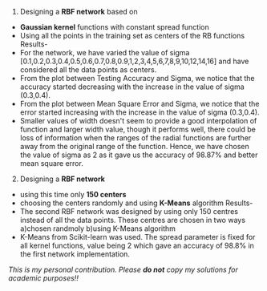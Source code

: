 1. Designing a **RBF network** based on
- **Gaussian kernel** functions with constant spread function
- Using all the points in the training set as centers of the RB functions
Results-
- For the network, we have varied the value of sigma [0.1,0.2,0.3,0.4,0.5,0.6,0.7,0.8,0.9,1,2,3,4,5,6,7,8,9,10,12,14,16] and have considered all the data points as centers.
- From the plot between Testing Accuracy and Sigma, we notice that the accuracy started decreasing with the increase in the value of sigma (0.3,0.4).
- From the plot between Mean Square Error and Sigma, we notice that the error started increasing with the increase in the value of sigma (0.3,0.4).
- Smaller values of width doesn't seem to provide a good interpolation of function and larger width value, though it performs well, there could be loss of information when the ranges of the radial functions are further away from the original range of the function. Hence, we have chosen the value of sigma as 2 as it gave us the accuracy of 98.87% and better mean square error.

2. Designing a **RBF network**
- using this time only **150 centers**
- choosing the centers randomly and using **K-Means** algorithm
Results-
- The second RBF network was designed by using only 150 centres instead of all the data points. These centres are chosen in two ways
a)chosen randmoly
b)using K-Means algorithm
- K-Means from Scikit-learn was used. The spread parameter is fixed for all kernel functions, value being 2 which gave an accuracy of 98.8% in the first network implementation.


_This is my personal contribution. Please **do not** copy my solutions for academic purposes!!_

